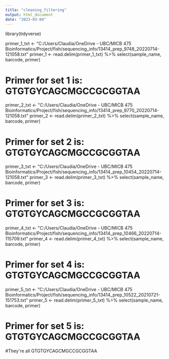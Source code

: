 ```yaml
---
title: "cleaning_filtering"
output: html_document
date: "2023-03-04"
---
```


library(tidyverse)

primer_1_txt <- "C:/Users/Claudia/OneDrive - UBC/MICB 475 Bioinformatics/Project/fish/sequencing_info/13414_prep_9748_20220714-121058.txt"
primer_1 <- read.delim(primer_1_txt) %>%
select(sample_name, barcode, primer)
# Primer for set 1 is: GTGTGYCAGCMGCCGCGGTAA

primer_2_txt <- "C:/Users/Claudia/OneDrive - UBC/MICB 475 Bioinformatics/Project/fish/sequencing_info/13414_prep_9770_20220714-121058.txt"
primer_2 <- read.delim(primer_2_txt) %>%
select(sample_name, barcode, primer)
# Primer for set 2 is: GTGTGYCAGCMGCCGCGGTAA

primer_3_txt <- "C:/Users/Claudia/OneDrive - UBC/MICB 475 Bioinformatics/Project/fish/sequencing_info/13414_prep_10454_20220714-121058.txt"
primer_3 <- read.delim(primer_3_txt) %>%
select(sample_name, barcode, primer)
# Primer for set 3 is: GTGTGYCAGCMGCCGCGGTAA

primer_4_txt <- "C:/Users/Claudia/OneDrive - UBC/MICB 475 Bioinformatics/Project/fish/sequencing_info/13414_prep_10466_20220714-115709.txt"
primer_4 <- read.delim(primer_4_txt) %>%
select(sample_name, barcode, primer)
# Primer for set 4 is: GTGTGYCAGCMGCCGCGGTAA

primer_5_txt <- "C:/Users/Claudia/OneDrive - UBC/MICB 475 Bioinformatics/Project/fish/sequencing_info/13414_prep_10522_20210721-151753.txt"
primer_5 <- read.delim(primer_5_txt) %>%
select(sample_name, barcode, primer)
# Primer for set 5 is: GTGTGYCAGCMGCCGCGGTAA

#They're all GTGTGYCAGCMGCCGCGGTAA
